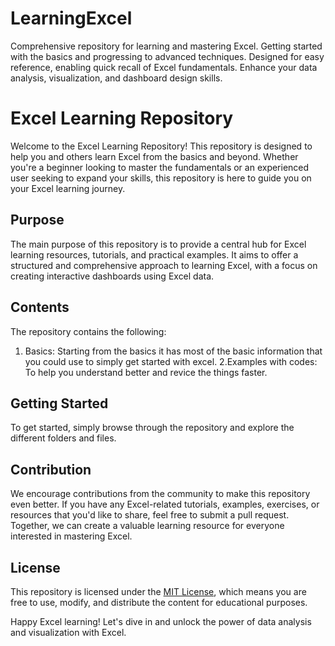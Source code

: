 # LearningExcel
Comprehensive repository for learning and mastering Excel. Getting started with the basics and progressing to advanced techniques. Designed for easy reference, enabling quick recall of Excel fundamentals. Enhance your data analysis, visualization, and dashboard design skills. 
# Excel Learning Repository

Welcome to the Excel Learning Repository! This repository is designed to help you and others learn Excel from the basics and beyond. Whether you're a beginner looking to master the fundamentals or an experienced user seeking to expand your skills, this repository is here to guide you on your Excel learning journey.

## Purpose
The main purpose of this repository is to provide a central hub for Excel learning resources, tutorials, and practical examples. It aims to offer a structured and comprehensive approach to learning Excel, with a focus on creating interactive dashboards using Excel data.

## Contents
The repository contains the following:

1. Basics: Starting from the basics it has most of the basic information that you could use to simply get started with excel.
2.Examples with codes: To help you understand better and revice the things faster.

## Getting Started
To get started, simply browse through the repository and explore the different folders and files. 

## Contribution
We encourage contributions from the community to make this repository even better. If you have any Excel-related tutorials, examples, exercises, or resources that you'd like to share, feel free to submit a pull request. Together, we can create a valuable learning resource for everyone interested in mastering Excel.

## License
This repository is licensed under the [MIT License](LICENSE.md), which means you are free to use, modify, and distribute the content for educational purposes.

Happy Excel learning! Let's dive in and unlock the power of data analysis and visualization with Excel.
